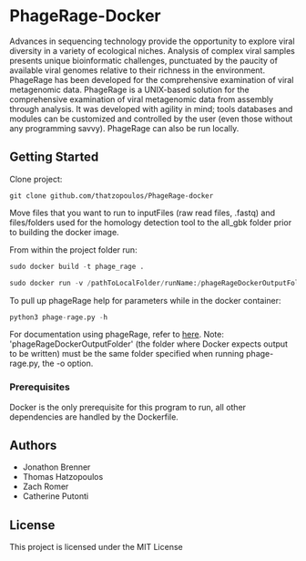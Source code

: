 # PhageRage-Docker

Advances in sequencing technology provide the opportunity to explore viral diversity in a variety of ecological niches. Analysis of complex viral samples presents unique bioinformatic challenges, punctuated by the paucity of available viral genomes relative to their richness in the environment. PhageRage has been developed for the comprehensive examination of viral metagenomic data. PhageRage is a UNIX-based solution for the comprehensive examination of viral metagenomic data from assembly through analysis. It was developed with agility in mind; tools databases and modules can be customized and controlled by the user (even those without any programming savvy). PhageRage can also be run locally.

## Getting Started

Clone project:
```
git clone github.com/thatzopoulos/PhageRage-docker
```

Move files that you want to run to inputFiles (raw read files, .fastq) and files/folders used for the homology detection tool to the all_gbk folder prior to building the docker image.

From within the project folder run:
```python
sudo docker build -t phage_rage .
```
```python
sudo docker run -v /pathToLocalFolder/runName:/phageRageDockerOutputFolder -i -t phage_rage
```

To pull up phageRage help for parameters while in the docker container:
```python
python3 phage-rage.py -h
```

For documentation using phageRage, refer to [here](https://github.com/jlbren/phage-rage).
Note: 'phageRageDockerOutputFolder' (the folder where Docker expects output to be written) must be the same folder specified when running phage-rage.py, the -o option.

### Prerequisites

Docker is the only prerequisite for this program to run, all other dependencies are handled by the Dockerfile.

## Authors

* Jonathon Brenner
* Thomas Hatzopoulos
* Zach Romer
* Catherine Putonti

## License

This project is licensed under the MIT License
